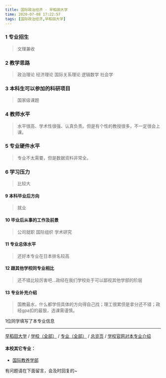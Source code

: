```yaml
---
title: 国际政治经济 - 早稻田大学
time: 2020-07-08 17:22:57
tags: [国际政治经济,早稻田大学]
---
```

### 1 专业招生
> 文理兼收  


### 2 教学思路
> 政治理论 经济理论 国际关系理论 逻辑数学 社会学


### 3 本科生可以参加的科研项目
> 国家级课题


### 4 教师水平
> 水平很高、学术性很强、认真负责。但是有个性的教授很多，不一定很会上课。


### 5 专业硬件水平
> 专业不太需要，但是数据资料非常全。


### 6 学习压力
> 比较大


#### 9 本科毕业后方向
> 就业


#### 10 毕业后从事的工作及前景
> 公司就职 国际组织 学术研究


#### 11 专业总体水平
> 还好本专业在日本排名较高


#### 12 跟其他学校同专业相比
> 还不错比较厉害吧...政经在我们学校处于可以鄙视其他学部的阶层


#### 13 专业补充介绍
> 国教最水，什么都学但具体的方向得自己找；理工很累但是拿分还不错；政经gpa扣的最狠，选课需谨慎。

1位同学填写了本专业信息
***
[早稻田大学](https://univgo.github.io/2020/07/08/早稻田大学)  / [学校（全部）](https://univgo.github.io/2020/07/09/学校汇总页) / [专业（全部）](https://univgo.github.io/2020/07/09/专业汇总页) / [总览页](https://univgo.github.io/2020/07/09/总览) / [学校官网对本专业介绍](https://www.waseda.jp/fpse/pse/en/applicants/admissions/
)
#### 本校其它专业：
- [国际教养学部 ](https://univgo.github.io/2020/07/08/国际教养学部%20-%20早稻田大学) 

有问题请在下面留言，会及时回复的~